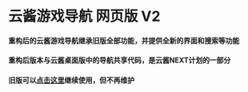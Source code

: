 # 云酱游戏导航 网页版 V2
#### 重构后的云酱游戏导航继承旧版全部功能，并提供全新的界面和搜索等功能
#### 重构后版本与云酱桌面版中的导航共享代码，是云酱NEXT计划的一部分
#### 旧版可以[点击这里](Legacy/README.md)继续使用，但不再维护